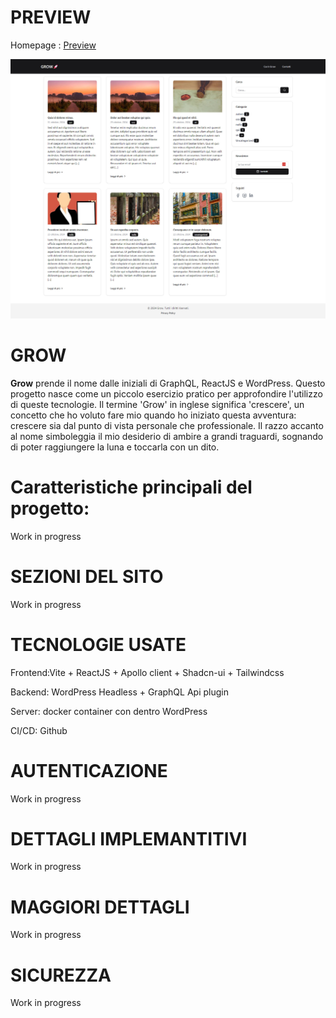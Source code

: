 # PREVIEW

Homepage : [Preview]((https://wpgrow.netlify.app/))

![Preview](https://github.com/giaba90/GROW/blob/main/preview-grow.jpg "Preview")

# GROW

**Grow** prende il nome dalle iniziali di GraphQL, ReactJS e WordPress. Questo progetto nasce come un piccolo esercizio pratico per approfondire l'utilizzo di queste tecnologie. Il termine 'Grow' in inglese significa 'crescere', un concetto che ho voluto fare mio quando ho iniziato questa avventura: crescere sia dal punto di vista personale che professionale. Il razzo accanto al nome simboleggia il mio desiderio di ambire a grandi traguardi, sognando di poter raggiungere la luna e toccarla con un dito.


# Caratteristiche principali del progetto:

Work in progress

# SEZIONI DEL SITO

Work in progress

# TECNOLOGIE USATE

Frontend:Vite + ReactJS + Apollo client + Shadcn-ui + Tailwindcss

Backend: WordPress Headless + GraphQL Api plugin

Server: docker container con dentro WordPress

CI/CD: Github

# AUTENTICAZIONE

Work in progress 

# DETTAGLI IMPLEMANTITIVI

Work in progress

# MAGGIORI DETTAGLI

Work in progress

# SICUREZZA

Work in progress
